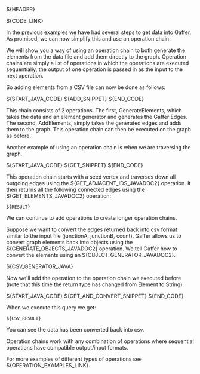 ${HEADER}

${CODE_LINK}

In the previous examples we have had several steps to get data into Gaffer. As promised, we can now simplify this and use an operation chain.

We will show you a way of using an operation chain to both generate the elements from the data file and add them directly to the graph.
Operation chains are simply a list of operations in which the operations are executed sequentially, the output of one operation is passed in as the input to the next operation.

So adding elements from a CSV file can now be done as follows:

${START_JAVA_CODE}
${ADD_SNIPPET}
${END_CODE}

This chain consists of 2 operations.
The first, GenerateElements, which takes the data and an element generator and generates the Gaffer Edges.
The second, AddElements, simply takes the generated edges and adds them to the graph.
This operation chain can then be executed on the graph as before.

Another example of using an operation chain is when we are traversing the graph.

${START_JAVA_CODE}
${GET_SNIPPET}
${END_CODE}

This operation chain starts with a seed vertex and traverses down all outgoing edges using the ${GET_ADJACENT_IDS_JAVADOC2} operation.
It then returns all the following connected edges using the ${GET_ELEMENTS_JAVADOC2} operation:

```
${RESULT}
```
We can continue to add operations to create longer operation chains.

Suppose we want to convert the edges returned back into csv format similar to the input file (junctionA, junctionB, count). Gaffer allows
us to convert graph elements back into objects using the ${GENERATE_OBJECTS_JAVADOC2} operation. We tell Gaffer how to convert the elements
using an ${OBJECT_GENERATOR_JAVADOC2}.

${CSV_GENERATOR_JAVA}

Now we'll add the operation to the operation chain we executed before (note that this time the return type has changed from Element to String):

${START_JAVA_CODE}
${GET_AND_CONVERT_SNIPPET}
${END_CODE}

When we execute this query we get:

```
${CSV_RESULT}
```

You can see the data has been converted back into csv.

Operation chains work with any combination of operations where sequential operations have compatible output/input formats.

For more examples of different types of operations see ${OPERATION_EXAMPLES_LINK}.
